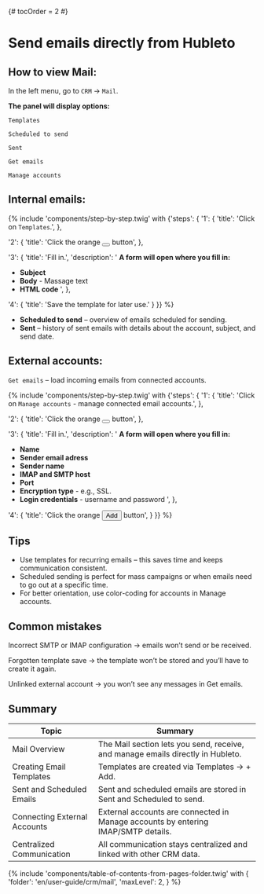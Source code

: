 {# tocOrder = 2 #}

# Send emails directly from Hubleto

## How to view Mail:
In the left menu, go to `CRM` → `Mail`.

**The panel will display options:**

`Templates`

`Scheduled to send`

`Sent`

`Get emails`

`Manage accounts`


## Internal emails:

{% include 'components/step-by-step.twig' with {'steps': {
  '1': {
    'title': 'Click on `Templates`.',
  },

  '2': {
    'title': 'Click the orange <button class="btn btn-add"><span class="icon"><i class="fas fa-plus"></i></span></button> button',
  },

  '3': {
    'title': 'Fill in.',
    'description': '
**A form will open where you fill in:**
  * **Subject** 
  * **Body** - Massage text
  * **HTML code** 
    ',
  },

  '4': {
    'title': 'Save the template for later use.'
  }
}} %}

*  **Scheduled to send** – overview of emails scheduled for sending.
*  **Sent** – history of sent emails with details about the account, subject, and send date.


## External accounts:
`Get emails` – load incoming emails from connected accounts.

{% include 'components/step-by-step.twig' with {'steps': {
  '1': {
    'title': 'Click on `Manage accounts` - manage connected email accounts.',
  },

  '2': {
    'title': 'Click the orange <button class="btn btn-add"><span class="icon"><i class="fas fa-plus"></i></span></button> button',
  },

  '3': {
    'title': 'Fill in.',
    'description': '
**A form will open where you fill in:**
  * **Name** 
  * **Sender email adress**
  * **Sender name** 
  * **IMAP and SMTP host**
  * **Port**
  * **Encryption type** - e.g., SSL.
  * **Login credentials** - username and password
    ',
  },

  '4': {
    'title': 'Click the orange <button class="btn btn-add"><span class="icon"><i class="fas fa-plus"></i></span><span class="text">Add</span></button> button',
  }
}} %}


## Tips
*  Use templates for recurring emails – this saves time and keeps communication consistent.
*  Scheduled sending is perfect for mass campaigns or when emails need to go out at a specific time.
*  For better orientation, use color-coding for accounts in Manage accounts.


## Common mistakes
Incorrect SMTP or IMAP configuration → emails won’t send or be received.

Forgotten template save → the template won’t be stored and you’ll have to create it again.

Unlinked external account → you won’t see any messages in Get emails.


## Summary
| Topic                        | Summary                                                                           |
|------------------------------|-----------------------------------------------------------------------------------|
| Mail Overview                | The Mail section lets you send, receive, and manage emails directly in Hubleto.   |
| Creating Email Templates     | Templates are created via Templates → + Add.                                      |
| Sent and Scheduled Emails    | Sent and scheduled emails are stored in Sent and Scheduled to send.               |
| Connecting External Accounts | External accounts are connected in Manage accounts by entering IMAP/SMTP details. |
| Centralized Communication    | All communication stays centralized and linked with other CRM data.               |


{% include 'components/table-of-contents-from-pages-folder.twig' with {
  'folder': 'en/user-guide/crm/mail',
  'maxLevel': 2,
} %}